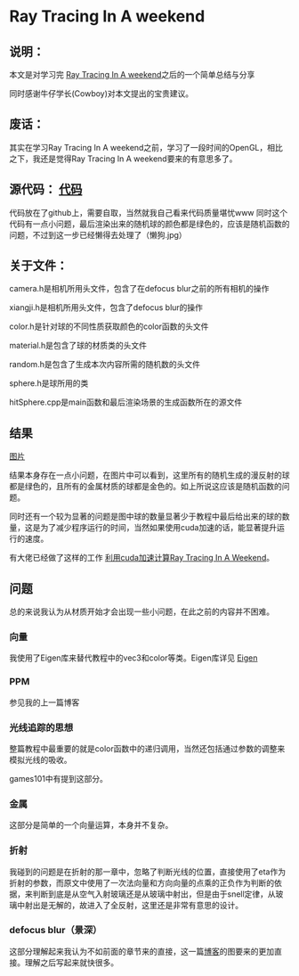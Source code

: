 # Ray Tracing In A weekend
## 说明：

本文是对学习完 [Ray Tracing In A weekend](https://raytracing.github.io/books/RayTracingInOneWeekend.html)之后的一个简单总结与分享

同时感谢牛仔学长(Cowboy)对本文提出的宝贵建议。

## 废话：

其实在学习Ray Tracing In A weekend之前，学习了一段时间的OpenGL，相比之下，我还是觉得Ray Tracing In A weekend要来的有意思多了。

## 源代码： [代码](https://github.com/MoYuXiShaoJiu/Ray-Tracing-In-A-Weekend)

代码放在了github上，需要自取，当然就我自己看来代码质量堪忧www
同时这个代码有一点小问题，最后渲染出来的随机球的颜色都是绿色的，应该是随机函数的问题，不过到这一步已经懒得去处理了（懒狗.jpg）

## 关于文件：
camera.h是相机所用头文件，包含了在defocus blur之前的所有相机的操作

xiangji.h是相机所用头文件，包含了defocus blur的操作


color.h是针对球的不同性质获取颜色的color函数的头文件


material.h是包含了球的材质类的头文件

random.h是包含了生成本次内容所需的随机数的头文件

sphere.h是球所用的类

hitSphere.cpp是main函数和最后渲染场景的生成函数所在的源文件

## 结果

[图片](raytracing.png)

结果本身存在一点小问题，在图片中可以看到，这里所有的随机生成的漫反射的球都是绿色的，且所有的金属材质的球都是金色的。如上所说这应该是随机函数的问题。

同时还有一个较为显著的问题是图中球的数量显著少于教程中最后给出来的球的数量，这是为了减少程序运行的时间，当然如果使用cuda加速的话，能显著提升运行的速度。

有大佬已经做了这样的工作 [利用cuda加速计算Ray Tracing In A Weekend](https://github.com/rogerallen/raytracinginoneweekendincuda)。




## 问题
总的来说我认为从材质开始才会出现一些小问题，在此之前的内容并不困难。

### 向量
我使用了Eigen库来替代教程中的vec3和color等类。Eigen库详见 [Eigen](https://eigen.tuxfamily.org/dox/group__TutorialMatrixArithmetic.html)

### PPM

参见我的上一篇博客

### 光线追踪的思想

整篇教程中最重要的就是color函数中的递归调用，当然还包括通过参数的调整来模拟光线的吸收。

games101中有提到这部分。

### 金属
这部分是简单的一个向量运算，本身并不复杂。


### 折射
我碰到的问题是在折射的那一章中，忽略了判断光线的位置，直接使用了eta作为折射的参数，而原文中使用了一次法向量和方向向量的点乘的正负作为判断的依据，来判断到底是从空气入射玻璃还是从玻璃中射出，但是由于snell定律，从玻璃中射出是无解的，故进入了全反射，这里还是非常有意思的设计。

### defocus blur（景深）
这部分理解起来我认为不如前面的章节来的直接，这一篇[博客](https://blog.csdn.net/libing_zeng/article/details/54561271)的图要来的更加直接。理解之后写起来就快很多。





